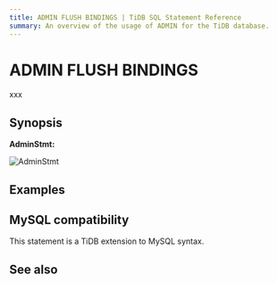 ```yaml
---
title: ADMIN FLUSH BINDINGS | TiDB SQL Statement Reference
summary: An overview of the usage of ADMIN for the TiDB database.
---
```


# ADMIN FLUSH BINDINGS

xxx

## Synopsis

**AdminStmt:**

![AdminStmt](/media/sqlgram/AdminStmt.png)


## Examples


## MySQL compatibility

This statement is a TiDB extension to MySQL syntax.

## See also

